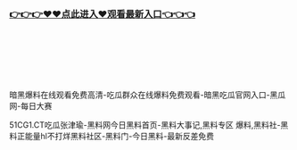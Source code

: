### [👉👉👉♥♥点此进入♥观看最新入口👈👈👈](https://mrddrm.github.io/hl.html)
<br></br>
<br></br>
<br></br>
暗黑爆料在线观看免费高清-吃瓜群众在线爆料免费观看-暗黑吃瓜官网入口-黑瓜网-每日大赛

51CG1.CT吃瓜张津瑜-黑料网今日黑料首页-黑料大事记,黑料专区 爆料,黑料社-黑料正能量hl不打烊黑料社区-黑料门-今日黑料-最新反差免费
